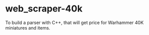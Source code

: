 # web_scraper-40k
To build a parser with C++, that will get price for Warhammer 40K miniatures and items.

